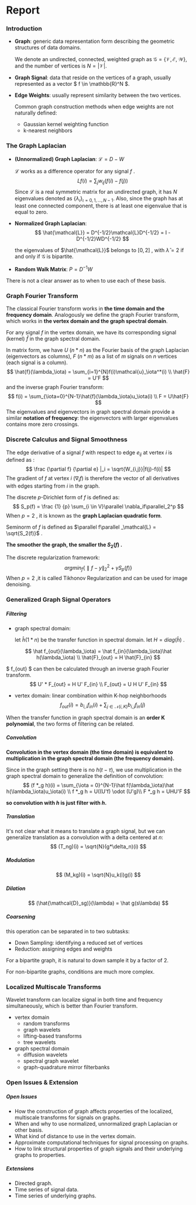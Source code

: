 # Report

### Introduction

* **Graph**: generic data representation form describing the geometric structures of data domains. 

  We denote an undirected, connected, weighted graph as $\mathcal{G} = \{\mathcal{V}, \mathcal{E}, \mathcal{W} \}$, and the number of vertices is $N = |\mathcal{V}|$.

* **Graph Signal**: data that reside on the vertices of a graph, usually represented as a vector $ f \in \mathbb{R}^N $. 

* **Edge Weights**: usually represent similarity between the two vertices.

  Common graph construction methods when edge weights are not naturally defined:

  * Gaussian kernel weighting function
  * k-nearest neighbors 

###  The Graph Laplacian

* **(Unnormalized) Graph Laplacian**:  $\mathcal{L} =D - W$

  $\mathcal{L}$ works as a difference operator for any signal $f$ . 
  $$
  Lf(i) = \sum_{j}w_{ij}(f(i)-f(j))
  $$
  Since $\mathcal{L}$ is a real symmetric matrix for an undirected graph,  it has $N$ eigenvalues denoted as $\{\lambda_\iota\}_{\iota=0,1,...,N-1}​$. Also, since the graph has at least one connected component, there is at least one eigenvalue that is equal to zero.

* **Normalized Graph Laplacian**: 
  $$
  \hat{\mathcal{L}} = D^{-1/2}\mathcal{L}D^{-1/2} = I - D^{-1/2}WD^{-1/2}
  $$


  the eigenvalues of $\hat{\mathcal{L}}$ belongs to $[0, 2]$ , with $\hat\lambda = 2$ if and only if $\mathcal{G}$ is bipartite.

*  **Random Walk Matrix**: $P = D^{-1}W$

There is not a clear answer as to when to use each of these basis.

### Graph Fourier Transform

The classical Fourier transform works in **the time domain and the frequency domain**. Analogously we define the graph Fourier transform, which works in **the vertex domain and the graph spectral domain**. 

For any signal $f$ in the vertex domain, we have its corresponding signal (kernel) $\hat{f}$ in the graph spectral domain.

In matrix form, we have $U$ ($n * n$) as the Fourier basis of the graph Laplacian (eigenvectors as columns), $F$  ($n * m$) as a list of $m$ signals on $n$ vertices (each signal is a column).
$$
\hat{f}(\lambda_\iota) = \sum_{i=1}^{N}f(i)\mathcal{u}_\iota^*(i) \\
\hat{F} = U'F
$$
and the inverse graph Fourier transform:
$$
f(i) = \sum_{\iota=0}^{N-1}\hat{f}(\lambda_\iota)u_\iota(i) \\
F = U\hat{F}
$$
The eigenvalues and eigenvectors in graph spectral domain provide a similar **notation of frequency**: the eigenvectors with larger eigenvalues contains more zero crossings.

### Discrete Calculus and Signal Smoothness

The edge derivative of a signal $f$ with respect to edge $e_{ij}$ at vertex $i$ is defined as :
$$
\frac {\partial f} {\partial e} |_i = \sqrt{W_{i,j}}|f(j)-f(i)|
$$
The gradient of $f$ at vertex $i$  ($\nabla_if$) is therefore the vector of all derivatives with edges starting from $i$  in the graph.

The discrete $p$-Dirichlet form of $f$ is defined as:
$$
S_p(f) =  \frac {1} {p} \sum_{i \in V}\parallel \nabla_if\parallel_2^p
$$
When $p=2$ , it is known as the **graph Laplacian quadratic form**.

Seminorm of $f$ is defined as $\parallel f\parallel _\mathcal{L} = \sqrt{S_2(f)}$ .

**The smoother the graph, the smaller the $S_2(f)$ .**

The discrete regularization framework:
$$
{argmin}_f\{\parallel f-y\parallel_2^2 + \gamma S_p(f)\}
$$
When $p=2$ ,it is called Tikhonov Regularization and can be used for image denoising.

### Generalized Graph Signal Operators

##### Filtering

* graph spectral domain: 

  let $\hat{h}(1*n)$ be the transfer function in spectral domain. let $H = diag(\hat{h})$ .

$$
\hat f_{out}(\lambda_\iota) = \hat f_{in}(\lambda_\iota)\hat h(\lambda_\iota) \\
\hat{F}_{out} = H  \hat{F}_{in}
$$

$ f_{out} $ can then be calculated through an inverse graph Fourier transform.
$$
U' * F_{out} = H  U'  F_{in} \\
F_{out} = U  H  U'  F_{in}
$$

* vertex domain: linear combination within K-hop neighborhoods
  $$
  f_{out}(i) = b_{i,i}f_{in}(i) + \sum_{j \in \mathcal{N}(i,K)}b_{i,j}f_{in}(j)
  $$



When the transfer function in graph spectral domain is an **order K polynomial**, the two forms of filtering can be related.

##### Convolution

**Convolution in the vertex domain (the time domain) is equivalent to multiplication in the graph spectral domain (the frequency domain).**

Since in the graph setting there is no $h(t-\tau)$, we use multiplication in the graph spectral domain to generalize the definition of convolution:
$$
(f *_g h)(i) = \sum_{\iota = 0}^{N-1}\hat f(\lambda_\iota)\hat h(\lambda_\iota)u_\iota(i) \\
f *_g h = U((U'f) \odot (U'g)\\
F *_g h = UHU'F
$$

**so convolution with $h$ is just filter with $h$.**

##### Translation

It's not clear what it means to translate a graph signal, but we can generalize translation as a convolution with a delta centered at $n$:
$$
(T_ng)(i) = \sqrt{N}(g*\delta_n)(i)
$$

##### Modulation 

$$
(M_kg)(i) = \sqrt{N}u_k(i)g(i)
$$

##### Dilation

$$
(\hat{\mathcal{D}_sg)}(\lambda) = \hat g(s\lambda)
$$

##### Coarsening

this operation can be separated in to two subtasks:

* Down Sampling: identifying a reduced set of vertices
* Reduction: assigning edges and weights

For a bipartite graph, it is natural to down sample it by a factor of 2.

For non-bipartite graphs, conditions are much more complex.

### Localized Multiscale Transforms

Wavelet transform can localize signal in both time and frequency simultaneously, which is better than Fourier transform.

* vertex domain
  * random transforms
  * graph wavelets
  * lifting-based transforms
  * tree wavelets
* graph spectral domain
  * diffusion wavelets
  * spectral graph wavelet
  * graph-quadrature mirror filterbanks

### Open Issues & Extension

##### Open Issues

* How the construction of graph affects properties of the localized, multiscale transforms for signals on graphs.
* When and why to use normalized, unnormalized graph Laplacian or other basis.
* What kind of distance to use in the vertex domain.
* Approximate computational techniques for signal processing on graphs.
* How to link structural properties of graph signals and their underlying graphs to properties.

##### Extensions

* Directed graph.
* Time series of signal data.
* Time series of underlying graphs.